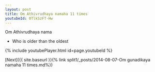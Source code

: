 ```yaml
---
layout: post
title: Om Athivrudhaya namaha 11 times
youtubeId: 0TlkSzFT-Hw
---
```

 
 
Om Athivrudhaya nama 
 
 -  Who is older than the oldest 
 
  
 
  
 
 
 
 
 
 


{% include youtubePlayer.html id=page.youtubeId %}
 
[Next]({{ site.baseurl }}{% link  split1/_posts/2014-08-07-Om gunadikaya namaha 11 times.md%})
 
